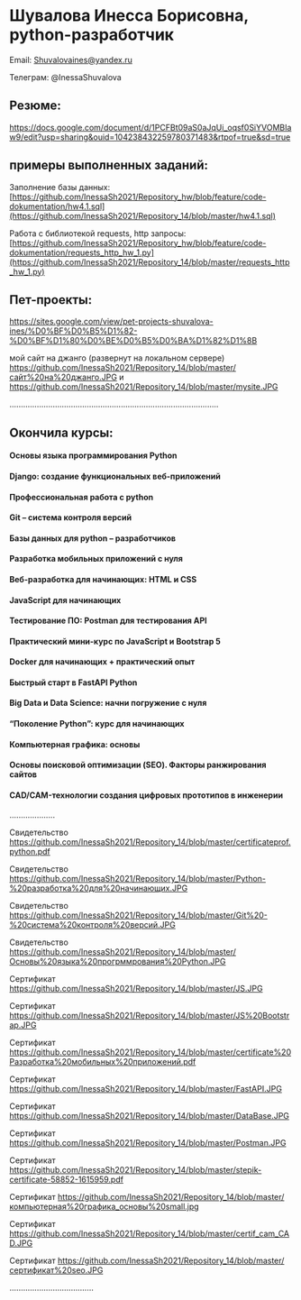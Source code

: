 # Шувалова Инесса Борисовна, python-разработчик


Email:               Shuvalovaines@yandex.ru


Телеграм:            @InessaShuvalova  


## Резюме: 
https://docs.google.com/document/d/1PCFBt09aS0aJqUi_oqsf0SiYVOMBIaw9/edit?usp=sharing&ouid=104238432259780371483&rtpof=true&sd=true


## примеры выполненных заданий: 

Заполнение базы данных: [https://github.com/InessaSh2021/Repository_hw/blob/feature/code-dokumentation/hw4.1.sql](https://github.com/InessaSh2021/Repository_14/blob/master/hw4.1.sql)

Работа с библиотекой requests, http запросы: [https://github.com/InessaSh2021/Repository_hw/blob/feature/code-dokumentation/requests_http_hw_1.py](https://github.com/InessaSh2021/Repository_14/blob/master/requests_http_hw_1.py)


## Пет-проекты:

https://sites.google.com/view/pet-projects-shuvalova-ines/%D0%BF%D0%B5%D1%82-%D0%BF%D1%80%D0%BE%D0%B5%D0%BA%D1%82%D1%8B  


мой сайт на джанго (развернут на локальном сервере) https://github.com/InessaSh2021/Repository_14/blob/master/сайт%20на%20джанго.JPG  и https://github.com/InessaSh2021/Repository_14/blob/master/mysite.JPG

............................................................................................

## Окончила курсы:

#### Основы языка программирования Python
#### Django: создание функциональных веб-приложений
#### Профессиональная работа с python
#### Git – система контроля версий
#### Базы данных для python – разработчиков
#### Разработка мобильных приложений с нуля
#### Веб-разработка для начинающих: HTML и CSS
#### JavaScript для начинающих 
#### Тестирование ПО: Postman для тестирования API
#### Практический мини-курс по JavaScript и Bootstrap 5
#### Docker для начинающих + практический опыт
#### Быстрый старт в FastAPI Python
#### Big Data и Data Science: начни погружение с нуля
####  “Поколение Python”: курс для начинающих
#### Компьютерная графика: основы
#### Основы поисковой оптимизации (SEO). Факторы ранжирования сайтов
#### CAD/CAM-технологии создания цифровых прототипов в инженерии

....................


Свидетельство 
https://github.com/InessaSh2021/Repository_14/blob/master/certificateprof.python.pdf

Свидетельство 
https://github.com/InessaSh2021/Repository_14/blob/master/Python-%20разработка%20для%20начинающих.JPG

Свидетельство 
https://github.com/InessaSh2021/Repository_14/blob/master/Git%20-%20система%20контроля%20версий.JPG

Свидетельство 
https://github.com/InessaSh2021/Repository_14/blob/master/Основы%20языка%20прогрммрования%20Python.JPG

Сертификат 
https://github.com/InessaSh2021/Repository_14/blob/master/JS.JPG

Сертификат
https://github.com/InessaSh2021/Repository_14/blob/master/JS%20Bootstrap.JPG

Сертификат 
https://github.com/InessaSh2021/Repository_14/blob/master/certificate%20Разработка%20мобильных%20приложений.pdf

Сертификат 
https://github.com/InessaSh2021/Repository_14/blob/master/FastAPI.JPG

Сертификат 
https://github.com/InessaSh2021/Repository_14/blob/master/DataBase.JPG

Сертификат
https://github.com/InessaSh2021/Repository_14/blob/master/Postman.JPG

Сертификат 
https://github.com/InessaSh2021/Repository_14/blob/master/stepik-certificate-58852-1615959.pdf

Сертификат
https://github.com/InessaSh2021/Repository_14/blob/master/компьютерная%20графика_основы%20small.jpg

Сертификат
https://github.com/InessaSh2021/Repository_14/blob/master/certif_cam_CAD.JPG

Сертификат
https://github.com/InessaSh2021/Repository_14/blob/master/сертификат%20seo.JPG

.....................................
